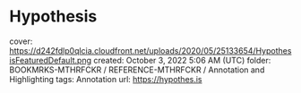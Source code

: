 # Hypothesis

cover: https://d242fdlp0qlcia.cloudfront.net/uploads/2020/05/25133654/HypothesisFeaturedDefault.png
created: October 3, 2022 5:06 AM (UTC)
folder: BOOKMRKS-MTHRFCKR / REFERENCE-MTHRFCKR / Annotation and Highlighting
tags: Annotation
url: https://hypothes.is